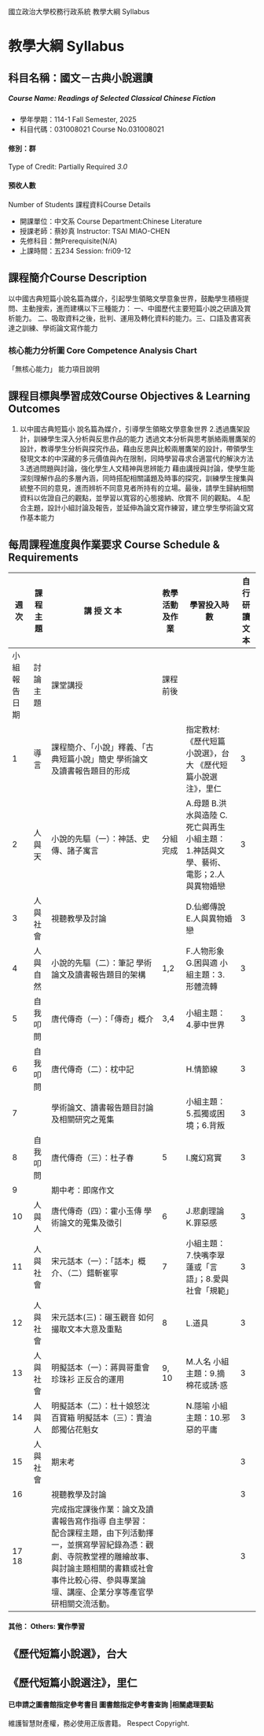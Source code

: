 國立政治大學校務行政系統 教學大綱 Syllabus
# 教學大綱 Syllabus
##  科目名稱：國文－古典小說選讀
#####  Course Name: Readings of Selected Classical Chinese Fiction
  * 學年學期：114-1 Fall Semester, 2025 
  * 科目代碼：031008021 Course No.031008021
#### 修別：群
Type of Credit: Partially Required 
_3.0_
#### 預收人數
Number of Students
課程資料Course Details
  * 開課單位：中文系 Course Department:Chinese Literature 
  * 授課老師：蔡妙真 Instructor: TSAI MIAO-CHEN 
  * 先修科目：無Prerequisite(N/A)
  * 上課時間：五234 Session: fri09-12
##  課程簡介Course Description
以中國古典短篇小說名篇為媒介，引起學生領略文學意象世界，鼓勵學生積極提問、主動搜索，進而建構以下三種能力： 一、中國歷代主要短篇小說之研讀及賞析能力。 二、吸取資料之後，批判、運用及轉化資料的能力。三、口語及書寫表達之訓練、學術論文寫作能力
###  核心能力分析圖 Core Competence Analysis Chart
「無核心能力」 
能力項目說明
##  課程目標與學習成效Course Objectives & Learning Outcomes 
1. 以中國古典短篇小 說名篇為媒介，引導學生領略文學意象世界
2.透過鷹架設計，訓練學生深入分析與反思作品的能力
透過文本分析與思考脈絡兩層鷹架的設計，教導學生分析與探究作品，藉由反思與比較兩層鷹架的設計，帶領學生發現文本的中深藏的多元價值與內在限制，同時學習尋求合適當代的解決方法
3.透過問題與討論，強化學生人文精神與思辨能力
藉由講授與討論，使學生能深刻理解作品的多層內涵，同時搭配相關議題及時事的探究，訓練學生搜集與統整不同的意見，進而辨析不同意見者所持有的立場。最後，請學生歸納相關資料以佐證自己的觀點，並學習以寬容的心態接納、欣賞不 同的觀點。
4.配合主題，設計小組討論及報告，並延伸為論文寫作練習，建立學生學術論文寫作基本能力 
##  每周課程進度與作業要求 Course Schedule & Requirements
週次 |  課程主題 |  講 授 文 本 |  教學活動及作業 |  學習投入時數 |  自行研讀文本  
---|---|---|---|---|---  
小組報告日期 |  討論主題 |  課堂講授 |  課程前後  
1 |  導言 |  課程簡介、「小說」釋義、「古典短篇小說」簡史 學術論文及讀書報告題目的形成 |  |  指定教材:《歷代短篇小說選》，台大 《歷代短篇小說選注》，里仁 |  3 |  4.5 |   
2 |  人與天 |  小說的先驅（一）：神話、史傳、諸子寓言 |  分組完成 |  A.母題 B.洪水與造陸 C.死亡與再生 小組主題：1.神話與文學、藝術、電影；2.人與異物婚戀 |  3 |  4.5 |  盤古、女媧、夸父 史記刺客列傳 孔雀東南飛（或蔡琰悲憤詩）  
3 |  人與社會 |  視聽教學及討論 |  |  D.仙鄉傳說 E.人與異物婚戀 |  3 |  4.5 |  王嬙、魏武、石崇宴客、斧柯爛、韓朋賦  
4 |  人與自然 |  小說的先驅（二）：筆記 學術論文及讀書報告題目的架構 |  1,2 |  F.人物形象 G.困與適 小組主題：3.形體流轉 |  3 |  4.5 |  「畫皮」或「促織」  
5 |  自我叩問 |  唐代傳奇（一）：「傳奇」概介 |  3,4 |  小組主題：4.夢中世界 |  3 |  4.5 |  南柯太守傳  
6 |  自我叩問 |  唐代傳奇（二）：枕中記 |  |  H.情節線 |  3 |  4.5 |  李娃傳、崔鶯鶯傳  
7 |  |  學術論文、讀書報告題目討論及相關研究之蒐集 |  |  小組主題：5.孤獨或困境；6.背叛 |  3 |  4.5 |  紅字、夏日琴聲  
8 |  自我叩問 |  唐代傳奇（三）：杜子春 |  5 |  I.魔幻寫實 |  3 |  4.5 |  情不自禁愛上你  
9 |  |  期中考：即席作文 |  |  |  |  |   
10 |  人與人 |  唐代傳奇（四）：霍小玉傳 學術論文的蒐集及徵引 |  6 |  J.悲劇理論 K.罪惡感 |  3 |  4.5 |  錯斬崔寧  
11 |  人與社會 |  宋元話本（一）：「話本」概介、（二）錯斬崔寧 |  7 |  小組主題：7.快嘴李翠蓮或「言語」；8.愛與社會「規範」 |  3 |  4.5 |  摘棉花或誘惑(doubt)  
12 |  人與社會 |  宋元話本(三)：碾玉觀音 如何撮取文本大意及重點 |  8 |  L.道具 |  3 |  4.5 |  與「困境」有關的小說電影戲劇(9)  
13 |  人與社會 |  明擬話本（一）：蔣興哥重會珍珠衫 正反合的運用 |  9, 10 |  M.人名 小組主題：9.摘棉花或誘‧惑 |  3 |  4.5 |  縱樂的困惑、晚明小品文  
14 |  人與人 |  明擬話本（二）：杜十娘怒沈百寶箱 明擬話本（三）：賣油郎獨佔花魁女 |  |  N.隱喻 小組主題：10.邪惡的平庸 |  3 |  4.5 |  關於「外遇」的電影小說戲劇)  
15 |  人與社會 |  期末考 |  |  |  3 |  4.5 |  邪惡的平庸  
16 |  |  視聽教學及討論 |  |  |  3 |  4.5 |   
17 18 |  |  完成指定課後作業：論文及讀書報告寫作指導 自主學習：配合課程主題，由下列活動擇一，並撰寫學習紀錄為憑：觀劇、寺院教堂裡的雕繪故事、與討論主題相關的書籍或社會事件比較心得、參與專業論壇、講座、企業分享等產官學研相關交流活動。 |  |  |  3 |  4.5 |   
####  其他： Others: 實作學習 
## 《歷代短篇小說選》，台大
## 《歷代短篇小說選注》，里仁
####  已申請之圖書館指定參考書目  圖書館指定參考書查詢 |相關處理要點
維護智慧財產權，務必使用正版書籍。 Respect Copyright.